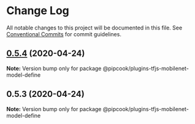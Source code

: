 # Change Log

All notable changes to this project will be documented in this file.
See [Conventional Commits](https://conventionalcommits.org) for commit guidelines.

## [0.5.4](https://github.com/alibaba/pipcook/compare/@pipcook/plugins-tfjs-mobilenet-model-define@0.5.3...@pipcook/plugins-tfjs-mobilenet-model-define@0.5.4) (2020-04-24)

**Note:** Version bump only for package @pipcook/plugins-tfjs-mobilenet-model-define





## 0.5.3 (2020-04-24)

**Note:** Version bump only for package @pipcook/plugins-tfjs-mobilenet-model-define
